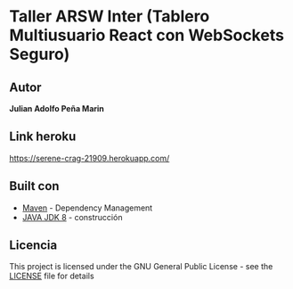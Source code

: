 # Taller ARSW Inter (Tablero Multiusuario React con WebSockets Seguro)

## Autor
**Julian Adolfo Peña Marin**

## Link heroku

https://serene-crag-21909.herokuapp.com/


## Built con

* [Maven](https://maven.apache.org/) - Dependency Management
* [JAVA JDK 8](http://www.oracle.com/technetwork/java/javase/overview/index.html) - construcción


## Licencia

This project is licensed under the GNU General Public License - see the [LICENSE](LICENSE) file for details

